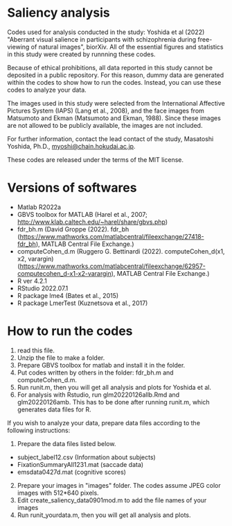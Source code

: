# Saliency analysis
Codes used for analysis conducted in the study: Yoshida et al (2022) "Aberrant visual salience in participants with schizophrenia during free-viewing of natural images", biorXiv. All of the essential figures and statistics in this study were created by runnning these codes.

Because of ethical prohibitions, all data reported in this study cannot be deposited in a public repository. For this reason, dummy data are generated within the codes to show how to run the codes. Instead, you can use these codes to analyze your data.

The images used in this study were selected from the International Affective Pictures System (IAPS) (Lang et al., 2008), and the face images from Matsumoto and Ekman (Matsumoto and Ekman, 1988). Since these images are not allowed to be publicly available, the images are not included.

For further information, contact the lead contact of the study, Masatoshi Yoshida, Ph.D., myoshi@chain.hokudai.ac.jp.

These codes are released under the terms of the MIT license.

# Versions of softwares
* Matlab R2022a
* GBVS toolbox for MATLAB (Harel et al., 2007; http://www.klab.caltech.edu/~harel/share/gbvs.php)
* fdr_bh.m (David Groppe (2022). fdr_bh (https://www.mathworks.com/matlabcentral/fileexchange/27418-fdr_bh), MATLAB Central File Exchange.)
* computeCohen_d.m (Ruggero G. Bettinardi (2022). computeCohen_d(x1, x2, varargin) (https://www.mathworks.com/matlabcentral/fileexchange/62957-computecohen_d-x1-x2-varargin), MATLAB Central File Exchange.)
* R ver 4.2.1
* RStudio 2022.07.1
* R package lme4 (Bates et al., 2015)
* R package LmerTest (Kuznetsova et al., 2017)

# How to run the codes

1) read this file.
2) Unzip the file to make a folder.
3) Prepare GBVS toolbox for matlab and install it in the folder.
4) Put codes written by others in the folder: fdr_bh.m and computeCohen_d.m.
5) Run runit.m, then you will get all analysis and plots for Yoshida et al.
6) For analysis with Rstudio, run glm20220126allb.Rmd and glm20220126amb. This has to be done after running runit.m, which generates data files for R.

If you wish to analyze your data, prepare data files according to the following instructions:
1) Prepare the data files listed below. 
 * subject_label12.csv (Information about subjects)
 * FixationSummaryAll1231.mat (saccade data)
 * emsdata0427d.mat (cognitive scores)
2) Prepare your images in "images" folder. The codes assume JPEG color images with 512*640 pixels.
3) Edit create_saliency_data0901mod.m to add the file names of your images
4) Run runit_yourdata.m, then you will get all analysis and plots.
